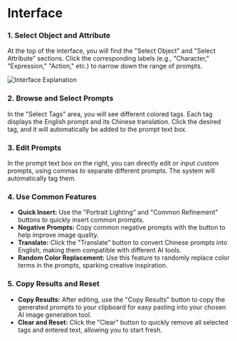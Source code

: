 # Interface

### 1. Select Object and Attribute

At the top of the interface, you will find the "Select Object" and "Select Attribute" sections. Click the corresponding labels (e.g., "Character," "Expression," "Action," etc.) to narrow down the range of prompts.

![Interface Explanation](https://img.newzone.top/2024-10-23-18-31-38.png?imageMogr2/format/webp)

### 2. Browse and Select Prompts

In the "Select Tags" area, you will see different colored tags. Each tag displays the English prompt and its Chinese translation. Click the desired tag, and it will automatically be added to the prompt text box.

### 3. Edit Prompts

In the prompt text box on the right, you can directly edit or input custom prompts, using commas to separate different prompts. The system will automatically tag them.

### 4. Use Common Features

- **Quick Insert:** Use the "Portrait Lighting" and "Common Refinement" buttons to quickly insert common prompts.
- **Negative Prompts:** Copy common negative prompts with the button to help improve image quality.
- **Translate:** Click the "Translate" button to convert Chinese prompts into English, making them compatible with different AI tools.
- **Random Color Replacement:** Use this feature to randomly replace color terms in the prompts, sparking creative inspiration.

### 5. Copy Results and Reset

- **Copy Results:** After editing, use the "Copy Results" button to copy the generated prompts to your clipboard for easy pasting into your chosen AI image generation tool.
- **Clear and Reset:** Click the "Clear" button to quickly remove all selected tags and entered text, allowing you to start fresh.

